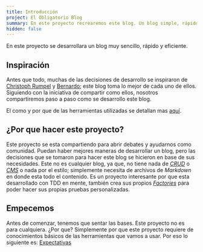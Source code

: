 ```yaml
---
title: Introducción
project: El Obligatorio Blog
summary: En este proyecto recrearemos este blog. Un blog simple, rápido y eficiente.
hidden: false
---
```


En este proyecto se desarrollara un blog muy sencillo, rápido y eficiente.

## Inspiración

Antes que todo, muchas de las decisiones de desarrollo se inspiraron de [Christoph Rumpel](https://christoph-rumpel.com/) y [Bernardo](https://bernar.do/creating-a-simple-blog-with-laravel); este blog toma lo mejor de cada uno de ellos. Siguiendo con la iniciativa de compartir como ellos, nosotros compartiremos paso a paso como se desarrollo este blog.

El como y por que de las herramientas utilizadas se detallan mas [aquí](/blog/2022/02/como-y-por-que-se-creo-este-blog).

## ¿Por que hacer este proyecto?

Este proyecto se esta compartiendo para abrir debates y ayudarnos como comunidad. Puedan haber mejores maneras de desarrollar un blog, pero las decisiones que se tomaron para hacer este blog se hicieron en base de sus necesidades.
Este no es cualquier blog, ya que, no tiene nada de *[CRUD](https://developer.mozilla.org/es/docs/Glossary/CRUD)* o *[CMS](https://developer.mozilla.org/es/docs/Glossary/CMS)* o nada por el estilo; simplemente necesita de archivos de *Markdown* en donde esta todo el contenido.
Es un proyecto interesante por que esta desarrollado con TDD en mente, también crea sus propios *[Factories](https://laravel.com/docs/7.x/database-testing#writing-factories)* para poder hacer sus propias pruebas personalizadas.

## Empecemos

Antes de comenzar, tenemos que sentar las bases. Este proyecto no es para cualquiera. ¿Por que? Simplemente por que este proyecto requiere de conocimientos básicos de las herramientas que vamos a usar. Por eso lo siguiente es: [Expectativas](/proyectos/el-obligatorio-blog/expectativas)